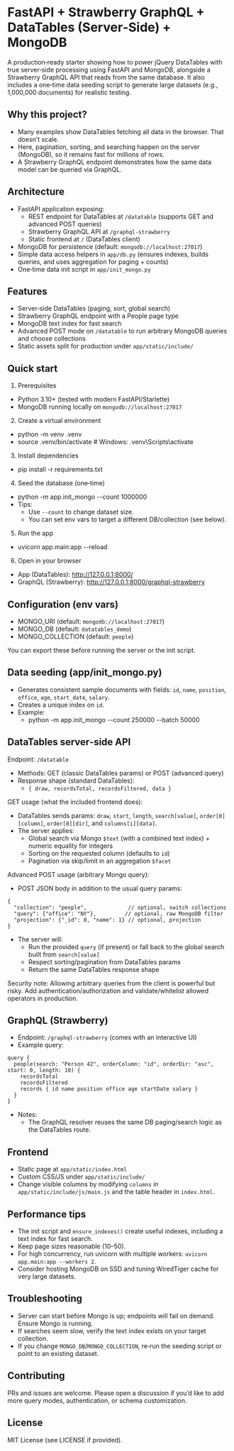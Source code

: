 # FastAPI + Strawberry GraphQL + DataTables (Server‑Side) + MongoDB

A production‑ready starter showing how to power jQuery DataTables with true server‑side processing using FastAPI and MongoDB, alongside a Strawberry GraphQL API that reads from the same database. It also includes a one‑time data seeding script to generate large datasets (e.g., 1,000,000 documents) for realistic testing.

## Why this project?
- Many examples show DataTables fetching all data in the browser. That doesn’t scale.
- Here, pagination, sorting, and searching happen on the server (MongoDB), so it remains fast for millions of rows.
- A Strawberry GraphQL endpoint demonstrates how the same data model can be queried via GraphQL.

## Architecture
- FastAPI application exposing:
  - REST endpoint for DataTables at `/datatable` (supports GET and advanced POST queries)
  - Strawberry GraphQL API at `/graphql-strawberry`
  - Static frontend at `/` (DataTables client)
- MongoDB for persistence (default: `mongodb://localhost:27017`)
- Simple data access helpers in `app/db.py` (ensures indexes, builds queries, and uses aggregation for paging + counts)
- One‑time data init script in `app/init_mongo.py`

## Features
- Server‑side DataTables (paging, sort, global search)
- Strawberry GraphQL endpoint with a People page type
- MongoDB text index for fast search
- Advanced POST mode on `/datatable` to run arbitrary MongoDB queries and choose collections
- Static assets split for production under `app/static/include/`

## Quick start
1) Prerequisites
- Python 3.10+ (tested with modern FastAPI/Starlette)
- MongoDB running locally on `mongodb://localhost:27017`

2) Create a virtual environment
- python -m venv .venv
- source .venv/bin/activate   # Windows: .venv\Scripts\activate

3) Install dependencies
- pip install -r requirements.txt

4) Seed the database (one‑time)
- python -m app.init_mongo --count 1000000
- Tips:
  - Use `--count` to change dataset size.
  - You can set env vars to target a different DB/collection (see below).

5) Run the app
- uvicorn app.main:app --reload

6) Open in your browser
- App (DataTables): http://127.0.0.1:8000/
- GraphQL (Strawberry): http://127.0.0.1:8000/graphql-strawberry

## Configuration (env vars)
- MONGO_URI (default: `mongodb://localhost:27017`)
- MONGO_DB (default: `datatables_demo`)
- MONGO_COLLECTION (default: `people`)

You can export these before running the server or the init script.

## Data seeding (app/init_mongo.py)
- Generates consistent sample documents with fields: `id`, `name`, `position`, `office`, `age`, `start_date`, `salary`.
- Creates a unique index on `id`.
- Example:
  - python -m app.init_mongo --count 250000 --batch 50000

## DataTables server‑side API
Endpoint: `/datatable`
- Methods: GET (classic DataTables params) or POST (advanced query)
- Response shape (standard DataTables):
  - `{ draw, recordsTotal, recordsFiltered, data }`

GET usage (what the included frontend does):
- DataTables sends params: `draw`, `start`, `length`, `search[value]`, `order[0][column]`, `order[0][dir]`, and `columns[i][data]`.
- The server applies:
  - Global search via Mongo `$text` (with a combined text index) + numeric equality for integers
  - Sorting on the requested column (defaults to `id`)
  - Pagination via skip/limit in an aggregation `$facet`

Advanced POST usage (arbitrary Mongo query):
- POST JSON body in addition to the usual query params:
```
{
  "collection": "people",             // optional, switch collections
  "query": {"office": "NY"},         // optional, raw MongoDB filter
  "projection": {"_id": 0, "name": 1} // optional, projection
}
```
- The server will:
  - Run the provided `query` (if present) or fall back to the global search built from `search[value]`
  - Respect sorting/pagination from DataTables params
  - Return the same DataTables response shape

Security note: Allowing arbitrary queries from the client is powerful but risky. Add authentication/authorization and validate/whitelist allowed operators in production.

## GraphQL (Strawberry)
- Endpoint: `/graphql-strawberry` (comes with an interactive UI)
- Example query:
```
query {
  people(search: "Person 42", orderColumn: "id", orderDir: "asc", start: 0, length: 10) {
    recordsTotal
    recordsFiltered
    records { id name position office age startDate salary }
  }
}
```
- Notes:
  - The GraphQL resolver reuses the same DB paging/search logic as the DataTables route.

## Frontend
- Static page at `app/static/index.html`
- Custom CSS/JS under `app/static/include/`
- Change visible columns by modifying `columns` in `app/static/include/js/main.js` and the table header in `index.html`.

## Performance tips
- The init script and `ensure_indexes()` create useful indexes, including a text index for fast search.
- Keep page sizes reasonable (10–50).
- For high concurrency, run uvicorn with multiple workers: `uvicorn app.main:app --workers 2`.
- Consider hosting MongoDB on SSD and tuning WiredTiger cache for very large datasets.

## Troubleshooting
- Server can start before Mongo is up; endpoints will fail on demand. Ensure Mongo is running.
- If searches seem slow, verify the text index exists on your target collection.
- If you change `MONGO_DB`/`MONGO_COLLECTION`, re‑run the seeding script or point to an existing dataset.

## Contributing
PRs and issues are welcome. Please open a discussion if you’d like to add more query modes, authentication, or schema customization.

## License
MIT License (see LICENSE if provided).
